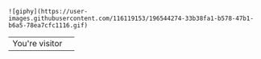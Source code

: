 ```
![giphy](https://user-images.githubusercontent.com/116119153/196544274-33b38fa1-b578-47b1-b6a5-78ea7cfc1116.gif)

```

<table>
  <tr>
    <td>You're visitor</td>
    <td><img src="https://profile-counter.glitch.me/snovvcrash/count.svg" alt="" /></td>
